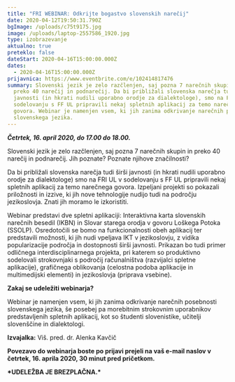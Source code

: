 ```yaml
---
title: "FRI WEBINAR: Odkrijte bogastvo slovenskih narečij"
date: 2020-04-12T19:50:31.790Z
bgImage: /uploads/c75t9175.jpg
image: /uploads/laptop-2557586_1920.jpg
type: izobrazevanje
aktualno: true
preteklo: false
dateStart: 2020-04-16T15:00:00.000Z
dates:
  - 2020-04-16T15:00:00.000Z
prijavnica: https://www.eventbrite.com/e/102414817476
summary: Slovenski jezik je zelo razčlenjen, saj pozna 7 narečnih skupin in
  preko 40 narečij in podnarečij. Da bi približali slovenska narečja tudi širši
  javnosti (in hkrati nudili uporabno orodje za dialektologe), smo na FRI UL v
  sodelovanju s FF UL pripravili nekaj spletnih aplikacij za temo narečnega
  govora. Webinar je namenjen vsem, ki jih zanima odkrivanje narečnih posebnosti
  slovenskega jezika.
---
```

***Četrtek, 16. april 2020, do 17.00 do 18.00.***

Slovenski jezik je zelo razčlenjen, saj pozna 7 narečnih skupin in preko 40 narečij in podnarečij. Jih poznate? Poznate njihove značilnosti?

Da bi približali slovenska narečja tudi širši javnosti (in hkrati nudili uporabno orodje za dialektologe) smo na FRI UL v sodelovanju s FF UL pripravili nekaj spletnih aplikacij za temo narečnega govora. Izpeljani projekti so pokazali priložnosti in izzive, ki jih nove tehnologije nudijo tudi na področju jezikoslovja. Znati jih moramo le izkoristiti.

Webinar predstavi dve spletni aplikaciji: Interaktivna karta slovenskih narečnih besedil (IKBN) in Slovar starega orodja v govoru Loškega Potoka (SSOLP). Osredotočili se bomo na funkcionalnosti obeh aplikacij ter predstavili možnosti, ki jih nudi vpeljava IKT v jezikoslovju, z vidika popularizacije področja in dostopnosti širši javnosti. Prikazan bo tudi primer odličnega interdisciplinarnega projekta, pri katerem so produktivno sodelovali strokovnjaki s področij računalništva (razvijalci spletne aplikacije), grafičnega oblikovanja (celostna podoba aplikacije in multimedijski elementi) in jezikoslovja (priprava vsebine).

**Zakaj se udeležiti webinarja?**

Webinar je namenjen vsem, ki jih zanima odkrivanje narečnih posebnosti slovenskega jezika, še posebej pa morebitnim strokovnim uporabnikov predstavljenih spletnih aplikacij, kot so študenti slovenistike, učitelji slovenščine in dialektologi.

**Izvajalka:** Viš. pred. dr. Alenka Kavčič

**Povezavo do webinarja boste po prijavi prejeli na vaš e-mail naslov v četrtek, 16. aprila 2020, 30 minut pred pričetkom.**

**\*UDELEŽBA JE BREZPLAČNA.\***